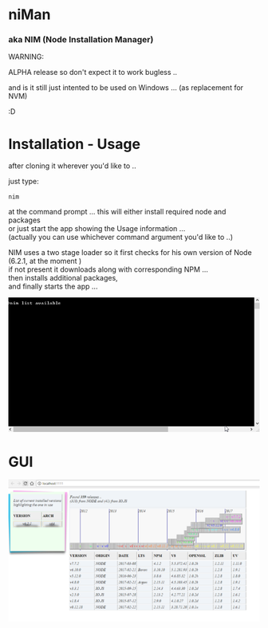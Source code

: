 # niMan  
### aka NIM (Node Installation Manager)

WARNING:

  ALPHA release so don't expect it to work bugless ..
  
  and is it still just intented to be used on Windows ... 
  (as replacement for NVM)
    
:D

# Installation - Usage

after cloning it wherever you'd like to ..

just type:  
```
nim
```  
at the command prompt ...
  this will either install required node and packages  
  or just start the app showing the Usage information ...  
  (actually you can use whichever command argument you'd like to ..)
  
NIM uses a two stage loader so it first checks for his own version of Node (6.2.1, at the moment )  
if not present it downloads along with corresponding NPM ...   
then installs additional packages,   
and finally starts the app ...  
  
![](demo.gif)


# GUI  

![](GUI.png)
